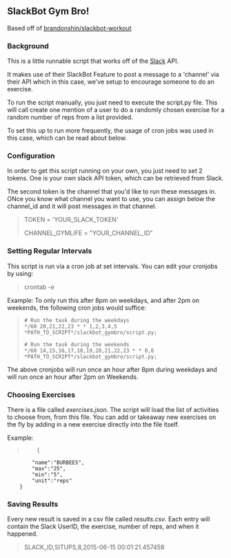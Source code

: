 ## SlackBot Gym Bro! 
Based off of [brandonshin/slackbot-workout](https://github.com/brandonshin/slackbot-workout/blob/master/slackbotExercise.py)

### Background
This is a little runnable script that works off of the [Slack](https://slack.com/) API. 

It makes use of their SlackBot Feature to post a message to a 'channel' via their API which in this case, we've setup to encourage someone to do an exercise.

To run the script manually, you just need to execute the script.py file. This will call create one mention of a user to do a randomly chosen exercise for a random number of reps from a list provided.

To set this up to run more frequently, the usage of cron jobs was used in this case, which can be read about below.

### Configuration
In order to get this script running on your own, you just need to set 2 tokens. One is your own slack API token, which can be retrieved from Slack. 

The second token is the channel that you'd like to run these messages in. ONce you know what channel you want to use, you can assign below the channel_id and it will post messages in that channel.

>   TOKEN                = 'YOUR_SLACK_TOKEN'
>   
>   CHANNEL_GYMLIFE      = "YOUR_CHANNEL_ID"

### Setting Regular Intervals
This script is run via a cron job at set intervals. 
You can edit your cronjobs by using:
> crontab -e

Example:
To only run this after 8pm on weekdays, and after 2pm on weekends, the following cron jobs would suffice:
>     # Run the task during the weekdays
>     */60 20,21,22,23 * * 1,2,3,4,5 *PATH_TO_SCRIPT*/slackbot_gymbro/script.py;
>     
>     # Run the task during the weekends
>     */60 14,15,16,17,18,19,20,21,22,23 * * 0,6 *PATH_TO_SCRIPT*/slackbot_gymbro/script.py;

The above cronjobs will run once an hour after 8pm during weekdays and will run once an hour after 2pm on Weekends.

### Choosing Exercises
There is a file called *exercises.json*. The script will load the list of activities to choose from, from this file. You can add or takeaway new exercises on the fly by adding in a new exercise directly into the file itself.

Example:
>         {
            "name":"BURBEES",
            "max":"25",
            "min":"5",
            "unit":"reps"
        }

### Saving Results
Every new result is saved in a csv file called *results.csv*. Each entry will contain the Slack UserID, the exercise, number of reps, and when it happened. 
>    SLACK_ID,SITUPS,8,2015-06-15 00:01:21.457458
